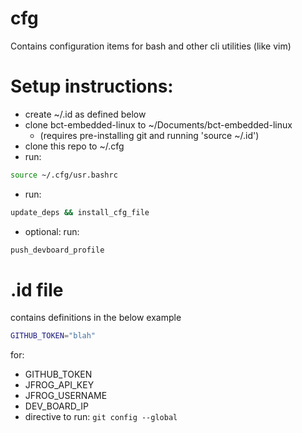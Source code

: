 # cfg

Contains configuration items for bash and other cli utilities (like vim)

# Setup instructions:
- create ~/.id as defined below
- clone bct-embedded-linux to ~/Documents/bct-embedded-linux
    - (requires pre-installing git and running 'source ~/.id')
- clone this repo to ~/.cfg
- run: 
```bash
source ~/.cfg/usr.bashrc
```
- run: 
```bash
update_deps && install_cfg_file
```
- optional: run:
```bash
push_devboard_profile
```

# .id file
contains definitions in the below example
```bash
GITHUB_TOKEN="blah"
```
for:
- GITHUB_TOKEN
- JFROG_API_KEY
- JFROG_USERNAME
- DEV_BOARD_IP
- directive to run:
`git config --global` 